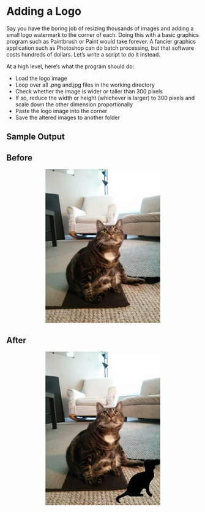 # Adding a Logo

Say you have the boring job of resizing thousands of images and adding a small logo watermark to the corner of each. Doing this with a basic graphics program such as Paintbrush or Paint would take forever. A fancier graphics application such as Photoshop can do batch processing, but that software costs hundreds of dollars. Let’s write a script to do it instead.

At a high level, here’s what the program should do:
- Load the logo image
- Loop over all .png and.jpg files in the working directory
- Check whether the image is wider or taller than 300 pixels
- If so, reduce the width or height (whichever is larger) to 300 pixels and scale down the other dimension proportionally
- Paste the logo image into the corner
- Save the altered images to another folder

## Sample Output

Before
-
<p align=center>
  <img src=./images/zophie.png alt=original image height=400>
</p>

After
-
<p align=center>
  <img src=./images/zophie_with_logo.png alt=image with logo height=400>
</p>
